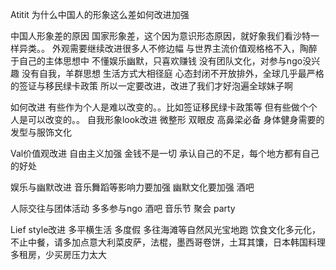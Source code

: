 Atitit 为什么中国人的形象这么差如何改进加强



中国人形象差的原因
国家形象差，这个因为意识形态原因，就好象我们看沙特一样异类。。
外观需要继续改进很多人不修边幅
与世界主流价值观格格不入，陶醉于自己的主体思想中
不懂娱乐幽默，只喜欢赚钱
没有团队文化，对参与ngo没兴趣
没有自我，羊群思想
生活方式大相径庭
心态封闭不开放排外，全球几乎最严格的签证与移民绿卡政策
所以一定要改进，改进了我们才好泡遍全球妹子啊

如何改进
有些作为个人是难以改变的。。比如签证移民绿卡政策等
但有些做个个人是可以改变的。。
自我形象look改进
微整形  双眼皮 高鼻梁必备
身体健身需要的
发型与服饰文化

Val价值观改进
自由主义加强
金钱不是一切
承认自己的不足，每个地方都有自己的好处

娱乐与幽默改进
音乐舞蹈等影响力要加强
幽默文化要加强
酒吧

人际交往与团体活动
多多参与ngo
酒吧
音乐节 聚会  party

Lief style改进
多平横生活
多度假  多往海滩等自然风光宝地跑
饮食文化多元化，不止中餐，请多加点意大利菜皮萨，法棍，墨西哥卷饼，土耳其馕，日本韩国料理
多租房，少买房压力太大
